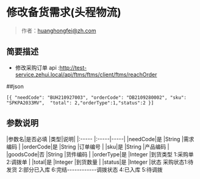 # 修改备货需求(头程物流)

> 作者：huanghongfei@zh.com

## 简要描述
- 修改采购订单
api :http://test-service.zehui.local/api/ftms/ftms/client/ftms/reachOrder

##json
``` 
[{ "needCode": "BUH210927003", "orderCode": "DB2109280002", "sku": "SPKPA2033MV",  "total": 2,"orderType":1,"status":2 }]

``` 
## 参数说明 
|参数名|是否必填 |类型|说明|
|:-----  |:-----|-----|
|needCode|是 |String   |需求编码  |
|orderCode|是 |String   |订单编号 |
|sku|是 |String   |产品编码  |
|goodsCode|否 |String   |货件编码 |
|orderType|是 |Integer   |到货类型 1:采购单 2:调拨单 |
|total|是 |Integer   |到货数量 |
|status|是 |Integer   |状态 采购状态1:待发货 2:部分已入库 6:完结------------调拨状态 4:已入库 5:待调拨